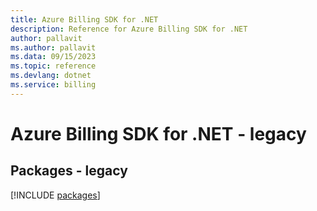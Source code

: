 ```yaml
---
title: Azure Billing SDK for .NET
description: Reference for Azure Billing SDK for .NET
author: pallavit
ms.author: pallavit
ms.data: 09/15/2023
ms.topic: reference
ms.devlang: dotnet
ms.service: billing
---
```

# Azure Billing SDK for .NET - legacy
## Packages - legacy
[!INCLUDE [packages](billing-index.md)]